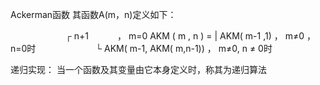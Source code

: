 Ackerman函数
其函数A(m，n)定义如下：

　　　　　　     ┌   n+1　　　              ，    m=0
AKM ( m , n ) = | AKM( m-1 ,1)            ，   m≠0 ，n=0时 
　　  　　　　   └ AKM( m-1, AKM( m,n-1))  ，   m≠0, n ≠ 0时 
           
递归实现：
当一个函数及其变量由它本身定义时，称其为递归算法
